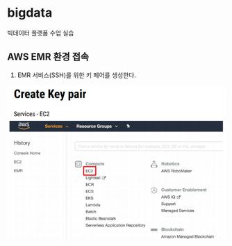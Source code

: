 # bigdata

빅데이터 플랫폼 수업 실습


## AWS EMR 환경 접속

1. EMR 서비스(SSH)를 위한 키 페어를 생성한다.

![keypair](https://github.com/daldalhada/bigdata/blob/main/images/keypair(1).png)